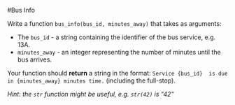 #Bus Info

Write a function `bus_info(bus_id, minutes_away)` that takes as arguments:
 - The `bus_id` - a string containing the identifier of the bus service, 
 e.g. 13A.
 - `minutes_away` - an integer representing the number of minutes until the 
 bus arrives.
 
Your function should **return** a string in the format: `Service {bus_id} 
is due in {minutes_away} minutes time.` (including the full-stop).

*Hint: the `str` function might be useful, e.g. `str(42)` is "42"*
